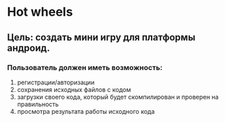 # Hot wheels

## Цель: создать мини игру для платформы андроид.

### Пользователь должен иметь возможность:
1) регистрации/авторизации 
2) сохранения исходных файлов с кодом
3) загрузки своего кода, который будет скомпилирован и проверен на правильность
4) просмотра результата работы исходного кода
